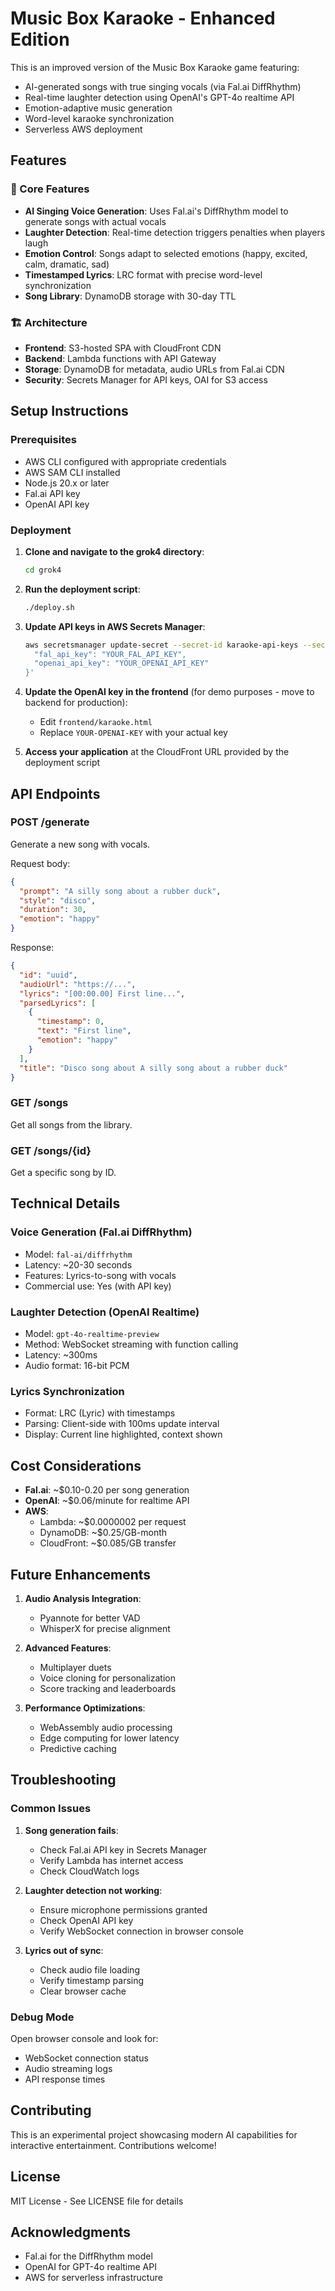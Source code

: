 # Music Box Karaoke - Enhanced Edition

This is an improved version of the Music Box Karaoke game featuring:
- AI-generated songs with true singing vocals (via Fal.ai DiffRhythm)
- Real-time laughter detection using OpenAI's GPT-4o realtime API
- Emotion-adaptive music generation
- Word-level karaoke synchronization
- Serverless AWS deployment

## Features

### 🎵 Core Features
- **AI Singing Voice Generation**: Uses Fal.ai's DiffRhythm model to generate songs with actual vocals
- **Laughter Detection**: Real-time detection triggers penalties when players laugh
- **Emotion Control**: Songs adapt to selected emotions (happy, excited, calm, dramatic, sad)
- **Timestamped Lyrics**: LRC format with precise word-level synchronization
- **Song Library**: DynamoDB storage with 30-day TTL

### 🏗️ Architecture
- **Frontend**: S3-hosted SPA with CloudFront CDN
- **Backend**: Lambda functions with API Gateway
- **Storage**: DynamoDB for metadata, audio URLs from Fal.ai CDN
- **Security**: Secrets Manager for API keys, OAI for S3 access

## Setup Instructions

### Prerequisites
- AWS CLI configured with appropriate credentials
- AWS SAM CLI installed
- Node.js 20.x or later
- Fal.ai API key
- OpenAI API key

### Deployment

1. **Clone and navigate to the grok4 directory**:
   ```bash
   cd grok4
   ```

2. **Run the deployment script**:
   ```bash
   ./deploy.sh
   ```

3. **Update API keys in AWS Secrets Manager**:
   ```bash
   aws secretsmanager update-secret --secret-id karaoke-api-keys --secret-string '{
     "fal_api_key": "YOUR_FAL_API_KEY",
     "openai_api_key": "YOUR_OPENAI_API_KEY"
   }'
   ```

4. **Update the OpenAI key in the frontend** (for demo purposes - move to backend for production):
   - Edit `frontend/karaoke.html`
   - Replace `YOUR-OPENAI-KEY` with your actual key

5. **Access your application** at the CloudFront URL provided by the deployment script

## API Endpoints

### POST /generate
Generate a new song with vocals.

Request body:
```json
{
  "prompt": "A silly song about a rubber duck",
  "style": "disco",
  "duration": 30,
  "emotion": "happy"
}
```

Response:
```json
{
  "id": "uuid",
  "audioUrl": "https://...",
  "lyrics": "[00:00.00] First line...",
  "parsedLyrics": [
    {
      "timestamp": 0,
      "text": "First line",
      "emotion": "happy"
    }
  ],
  "title": "Disco song about A silly song about a rubber duck"
}
```

### GET /songs
Get all songs from the library.

### GET /songs/{id}
Get a specific song by ID.

## Technical Details

### Voice Generation (Fal.ai DiffRhythm)
- Model: `fal-ai/diffrhythm`
- Latency: ~20-30 seconds
- Features: Lyrics-to-song with vocals
- Commercial use: Yes (with API key)

### Laughter Detection (OpenAI Realtime)
- Model: `gpt-4o-realtime-preview`
- Method: WebSocket streaming with function calling
- Latency: ~300ms
- Audio format: 16-bit PCM

### Lyrics Synchronization
- Format: LRC (Lyric) with timestamps
- Parsing: Client-side with 100ms update interval
- Display: Current line highlighted, context shown

## Cost Considerations

- **Fal.ai**: ~$0.10-0.20 per song generation
- **OpenAI**: ~$0.06/minute for realtime API
- **AWS**: 
  - Lambda: ~$0.0000002 per request
  - DynamoDB: ~$0.25/GB-month
  - CloudFront: ~$0.085/GB transfer

## Future Enhancements

1. **Audio Analysis Integration**:
   - Pyannote for better VAD
   - WhisperX for precise alignment

2. **Advanced Features**:
   - Multiplayer duets
   - Voice cloning for personalization
   - Score tracking and leaderboards

3. **Performance Optimizations**:
   - WebAssembly audio processing
   - Edge computing for lower latency
   - Predictive caching

## Troubleshooting

### Common Issues

1. **Song generation fails**:
   - Check Fal.ai API key in Secrets Manager
   - Verify Lambda has internet access
   - Check CloudWatch logs

2. **Laughter detection not working**:
   - Ensure microphone permissions granted
   - Check OpenAI API key
   - Verify WebSocket connection in browser console

3. **Lyrics out of sync**:
   - Check audio file loading
   - Verify timestamp parsing
   - Clear browser cache

### Debug Mode
Open browser console and look for:
- WebSocket connection status
- Audio streaming logs
- API response times

## Contributing

This is an experimental project showcasing modern AI capabilities for interactive entertainment. Contributions welcome!

## License

MIT License - See LICENSE file for details

## Acknowledgments

- Fal.ai for the DiffRhythm model
- OpenAI for GPT-4o realtime API
- AWS for serverless infrastructure